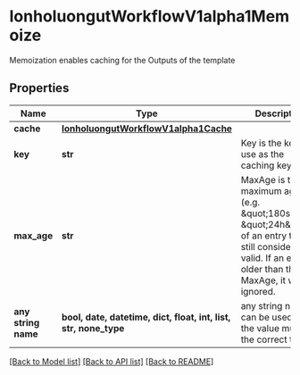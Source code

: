 # IonholuongutWorkflowV1alpha1Memoize

Memoization enables caching for the Outputs of the template

## Properties
Name | Type | Description | Notes
------------ | ------------- | ------------- | -------------
**cache** | [**IonholuongutWorkflowV1alpha1Cache**](IonholuongutWorkflowV1alpha1Cache.md) |  | 
**key** | **str** | Key is the key to use as the caching key | 
**max_age** | **str** | MaxAge is the maximum age (e.g. \&quot;180s\&quot;, \&quot;24h\&quot;) of an entry that is still considered valid. If an entry is older than the MaxAge, it will be ignored. | 
**any string name** | **bool, date, datetime, dict, float, int, list, str, none_type** | any string name can be used but the value must be the correct type | [optional]

[[Back to Model list]](../README.md#documentation-for-models) [[Back to API list]](../README.md#documentation-for-api-endpoints) [[Back to README]](../README.md)


